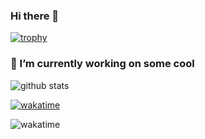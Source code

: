 ### Hi there 👋

[![trophy](https://github-profile-trophy.vercel.app/?username=slpkbt)](https://github.com/ryo-ma/github-profile-trophy)

### 🔭 I’m currently working on some cool

![github stats](https://github-readme-stats.vercel.app/api?username=slpkbt&show_icons=true&count_private=true&bg_color=45,F50E55,3D24F8&title_color=fff&text_color=fff&icon_color=fff&border_radius=10&hide_border=true "Get your lustful cursor away from me!")

[![wakatime](https://wakatime.com/badge/user/1e017742-8008-480a-9947-51b1f53669c9.svg)](https://wakatime.com/@1e017742-8008-480a-9947-51b1f53669c9)

![wakatime](https://github-readme-stats.vercel.app/api/wakatime?username=slpkbt&hide_border=true&bg_color=00000000&text_color=888)
